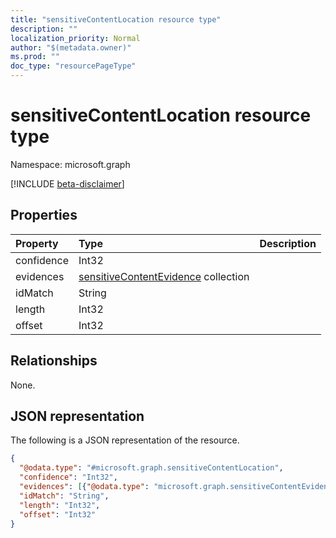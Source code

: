 ```yaml
---
title: "sensitiveContentLocation resource type"
description: ""
localization_priority: Normal
author: "$(metadata.owner)"
ms.prod: ""
doc_type: "resourcePageType"
---
```


# sensitiveContentLocation resource type

Namespace: microsoft.graph

[!INCLUDE [beta-disclaimer](../../includes/beta-disclaimer.md)]

## Properties

| Property   | Type                                                                            | Description |
| :--------- | :------------------------------------------------------------------------------ | :---------- |
| confidence | Int32                                                                           |             |
| evidences  | [sensitiveContentEvidence](../resources/sensitivecontentevidence.md) collection |             |
| idMatch    | String                                                                          |             |
| length     | Int32                                                                           |             |
| offset     | Int32                                                                           |             |

## Relationships

None.

## JSON representation

The following is a JSON representation of the resource.

<!-- {
  "blockType": "resource",
  "@odata.type": "microsoft.graph.sensitiveContentLocation",
}
-->

```json
{
  "@odata.type": "#microsoft.graph.sensitiveContentLocation",
  "confidence": "Int32",
  "evidences": [{"@odata.type": "microsoft.graph.sensitiveContentEvidence"}],
  "idMatch": "String",
  "length": "Int32",
  "offset": "Int32"
}
```
